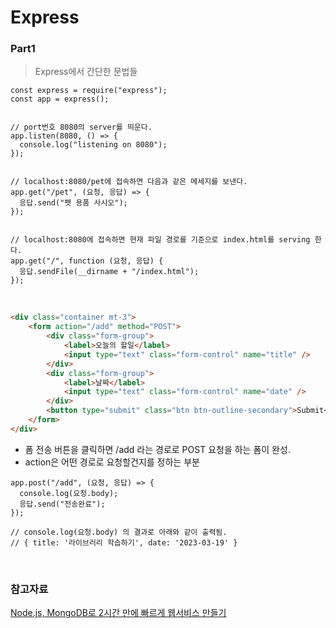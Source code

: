 # Express

### Part1

> Express에서 간단한 문법들

```JS
const express = require("express");
const app = express();


// port번호 8080의 server를 띄운다.
app.listen(8080, () => {
  console.log("listening on 8080");
});


// localhost:8080/pet에 접속하면 다음과 같은 메세지를 보낸다.
app.get("/pet", (요청, 응답) => {
  응답.send("펫 용품 사시오");
});


// localhost:8080에 접속하면 현재 파일 경로를 기준으로 index.html를 serving 한다.
app.get("/", function (요청, 응답) {
  응답.sendFile(__dirname + "/index.html");
});
```

<br>

```HTML
<div class="container mt-3">
    <form action="/add" method="POST">
        <div class="form-group">
            <label>오늘의 할일</label>
            <input type="text" class="form-control" name="title" />
        </div>
        <div class="form-group">
            <label>날짜</label>
            <input type="text" class="form-control" name="date" />
        </div>
        <button type="submit" class="btn btn-outline-secondary">Submit</button>
    </form>
</div>
```

- 폼 전송 버튼을 클릭하면 /add 라는 경로로 POST 요청을 하는 폼이 완성.
- action은 어떤 경로로 요청할건지를 정하는 부분

```JS
app.post("/add", (요청, 응답) => {
  console.log(요청.body);
  응답.send("전송완료");
});

// console.log(요청.body) 의 결과로 아래와 같이 출력됨.
// { title: '라이브러리 학습하기', date: '2023-03-19' }
```

<br>

### 참고자료

[Node.js, MongoDB로 2시간 만에 빠르게 웹서비스 만들기](https://codingapple.com/course/node-express-mongodb-server/)
